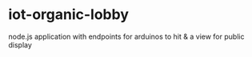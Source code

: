 iot-organic-lobby
=================

node.js application with endpoints for arduinos to hit &amp; a view for public display
